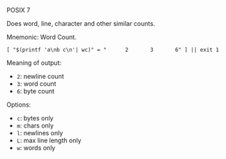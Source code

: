 POSIX 7

Does word, line, character and other similar counts.

Mnemonic: Word Count.

    [ "$(printf 'a\nb c\n'| wc)" = "      2       3       6" ] || exit 1

Meaning of output:

- `2`: newline count
- `3`: word count
- `6`: byte count

Options:

- `c`: bytes only
- `m`: chars only
- `l`: newlines only
- `L`: max line length only
- `w`: words only
